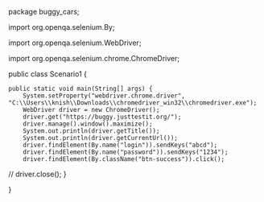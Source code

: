 package buggy_cars;

import org.openqa.selenium.By;

import org.openqa.selenium.WebDriver;

import org.openqa.selenium.chrome.ChromeDriver;

public class Scenario1 {

	public static void main(String[] args) {
		System.setProperty("webdriver.chrome.driver", "C:\\Users\\knish\\Downloads\\chromedriver_win32\\chromedriver.exe");
		WebDriver driver = new ChromeDriver();
		driver.get("https://buggy.justtestit.org/");
		driver.manage().window().maximize();
		System.out.println(driver.getTitle());
		System.out.println(driver.getCurrentUrl());
		driver.findElement(By.name("login")).sendKeys("abcd");
		driver.findElement(By.name("password")).sendKeys("1234");
		driver.findElement(By.className("btn-success")).click();
//		driver.close();
	}

}
